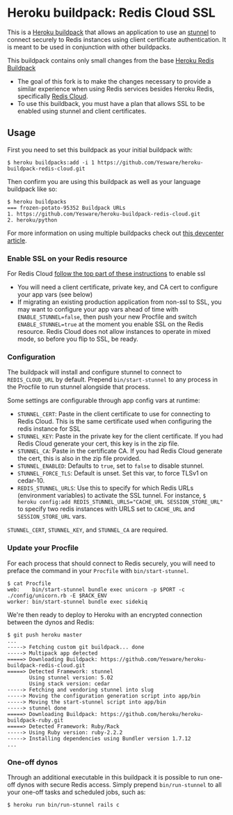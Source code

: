 # Heroku buildpack: Redis Cloud SSL

This is a [Heroku buildpack](http://devcenter.heroku.com/articles/buildpacks) that
allows an application to use an [stunnel](http://stunnel.org) to connect securely to
Redis instances using client certificate authentication. It is meant to be used in conjunction with other buildpacks.

This buildpack contains only small changes from the base [Heroku Redis Buildpack](https://github.com/heroku/heroku-buildpack-redis)
* The goal of this fork is to make the changes necessary to provide a similar experience when using Redis services
  besides Heroku Redis, specifically [Redis Cloud](https://redislabs.com/redis-cloud).
* To use this buildback, you must have a plan that allows SSL to be enabled using stunnel and client certificates.

## Usage

First you need to set this buildpack as your initial buildpack with:

```console
$ heroku buildpacks:add -i 1 https://github.com/Yesware/heroku-buildpack-redis-cloud.git
```

Then confirm you are using this buildpack as well as your language buildpack like so:

```console
$ heroku buildpacks
=== frozen-potato-95352 Buildpack URLs
1. https://github.com/Yesware/heroku-buildpack-redis-cloud.git
2. heroku/python
```

For more information on using multiple buildpacks check out [this devcenter article](https://devcenter.heroku.com/articles/using-multiple-buildpacks-for-an-app).

### Enable SSL on your Redis resource
For Redis Cloud [follow the top part of these instructions](https://redislabs.com/kb/read-more-ssl) to enable ssl
* You will need a client certificate, private key, and CA cert to configure your app vars (see below)
* If migrating an existing production application from non-ssl to SSL, you may want to configure your app vars ahead of time
with `ENABLE_STUNNEL=false`, then push your new Procfile and switch `ENABLE_STUNNEL=true` at the moment you enable
SSL on the Redis resource. Redis Cloud does not allow instances to operate in mixed mode, so before you flip to SSL, be ready.

### Configuration

The buildpack will install and configure stunnel to connect to `REDIS_CLOUD_URL` by default. Prepend `bin/start-stunnel`
to any process in the Procfile to run stunnel alongside that process.

Some settings are configurable through app config vars at runtime:

- ``STUNNEL_CERT``: Paste in the client certificate to use for connecting to Redis Cloud. This is the same certificate
used when configuring the redis instance for SSL
- ``STUNNEL_KEY``: Paste in the private key for the client certificate. If you had Redis Cloud generate your cert, this key is in the zip file.
- ``STUNNEL_CA``: Paste in the certificate CA. If you had Redis Cloud generate the cert, this is also in the zip file provided.
- ``STUNNEL_ENABLED``: Defaults to `true`, set to `false` to disable stunnel.
- ``STUNNEL_FORCE_TLS``: Default is unset. Set this var, to force TLSv1 on cedar-10.
- ``REDIS_STUNNEL_URLS``: Use this to specify for which Redis URLs (environment variables) to activate the SSL tunnel.
For instance, ``$ heroku config:add REDIS_STUNNEL_URLS="CACHE_URL SESSION_STORE_URL"`` to specify two redis instances
with URLS set to `CACHE_URL` and `SESSION_STORE_URL` vars.

`STUNNEL_CERT`, `STUNNEL_KEY`, and `STUNNEL_CA` are required.

### Update your Procfile

For each process that should connect to Redis securely, you will need to preface the command in
your `Procfile` with `bin/start-stunnel`.

    $ cat Procfile
    web:    bin/start-stunnel bundle exec unicorn -p $PORT -c ./config/unicorn.rb -E $RACK_ENV
    worker: bin/start-stunnel bundle exec sidekiq

We're then ready to deploy to Heroku with an encrypted connection between the dynos and Redis:

    $ git push heroku master
    ...
    -----> Fetching custom git buildpack... done
    -----> Multipack app detected
    =====> Downloading Buildpack: https://github.com/Yesware/heroku-buildpack-redis-cloud.git
    =====> Detected Framework: stunnel
           Using stunnel version: 5.02
           Using stack version: cedar
    -----> Fetching and vendoring stunnel into slug
    -----> Moving the configuration generation script into app/bin
    -----> Moving the start-stunnel script into app/bin
    -----> stunnel done
    =====> Downloading Buildpack: https://github.com/heroku/heroku-buildpack-ruby.git
    =====> Detected Framework: Ruby/Rack
    -----> Using Ruby version: ruby-2.2.2
    -----> Installing dependencies using Bundler version 1.7.12
    ...
    
### One-off dynos

Through an additional executable in this buildpack it is possible to run one-off dynos with secure Redis access.
Simply prepend `bin/run-stunnel` to all your one-off tasks and scheduled jobs, such as:

    $ heroku run bin/run-stunnel rails c
